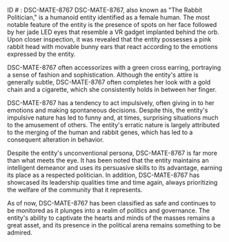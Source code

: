 ID # : DSC-MATE-8767
DSC-MATE-8767, also known as "The Rabbit Politician," is a humanoid entity identified as a female human. The most notable feature of the entity is the presence of spots on her face followed by her jade LED eyes that resemble a VR gadget implanted behind the orb. Upon closer inspection, it was revealed that the entity possesses a pink rabbit head with movable bunny ears that react according to the emotions expressed by the entity.

DSC-MATE-8767 often accessorizes with a green cross earring, portraying a sense of fashion and sophistication. Although the entity's attire is generally subtle, DSC-MATE-8767 often completes her look with a gold chain and a cigarette, which she consistently holds in between her finger.

DSC-MATE-8767 has a tendency to act impulsively, often giving in to her emotions and making spontaneous decisions. Despite this, the entity's impulsive nature has led to funny and, at times, surprising situations much to the amusement of others. The entity's erratic nature is largely attributed to the merging of the human and rabbit genes, which has led to a consequent alteration in behavior.

Despite the entity's unconventional persona, DSC-MATE-8767 is far more than what meets the eye. It has been noted that the entity maintains an intelligent demeanor and uses its persuasive skills to its advantage, earning its place as a respected politician. In addition, DSC-MATE-8767 has showcased its leadership qualities time and time again, always prioritizing the welfare of the community that it represents.

As of now, DSC-MATE-8767 has been classified as safe and continues to be monitored as it plunges into a realm of politics and governance. The entity's ability to captivate the hearts and minds of the masses remains a great asset, and its presence in the political arena remains something to be admired.